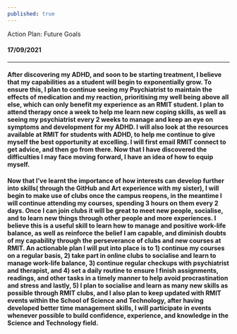 ```yaml
---
published: true
---
```

Action Plan: Future Goals 

#### 17/09/2021
__________________________________________________________________________________________
#### After discovering my ADHD, and soon to be starting treatment, I believe that my capabilities as a student will begin to exponentially grow. To ensure this, I plan to continue seeing my Psychiatrist to maintain the effects of medication and my reaction, prioritising my well being above all else, which can only benefit my experience as an RMIT student. I plan to attend therapy once a week to help me learn new coping skills, as well as seeing my psychiatrist every 2 weeks to manage and keep an eye on symptoms and development for my ADHD. I will also look at the resources available at RMIT for students with ADHD, to help me continue to give myself the best opportunity at excelling. I will first email RMIT connect to get advice, and then go from there.  Now that I have discovered the difficulties I may face moving forward, I have an idea of how to equip myself. 

#### Now that I’ve learnt the importance of how interests can develop further into skills( through the GitHub and Art experience with my sister), I  will begin to make use of clubs once the campus reopens, in the meantime I will continue attending my courses, spending 3 hours on them every 2 days. Once I can join clubs it will be great to meet new people, socialise, and to learn new things through other people and more experiences. I believe this is a useful skill to learn how to manage and positive work-life balance, as well as reinforce the belief I am capable, and diminish doubts of my capability through the perseverance of clubs and new courses at RMIT. An actionable plan I will put into place is to 1) continue my courses on a regular basis, 2) take part in online clubs to socialise and learn to manage work-life balance, 3) continue regular checkups with psychiatrist and therapist, and 4) set a daily routine to ensure I finish assignments, readings, and other tasks in a timely manner to help avoid procrastination and stress and lastly, 5) I plan to socialise and learn as many new skills as possible through RMIT clubs, and I also plan to keep updated with RMIT events within the School of Science and Technology, after having developed better time management skills, I will participate in events whenever possible to build confidence, experience, and knowledge in the Science and Technology field.
